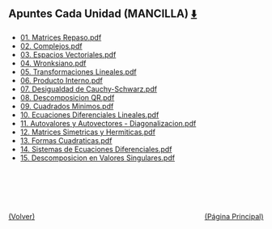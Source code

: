 
<html>
<body>
<h2>Apuntes Cada Unidad (MANCILLA) <a href="https://downgit.github.io/#/home?url=https://github.com/Apuntes-FIUBA/Apuntes-Electronica/tree/main/81 - Matemática/8102 - Algebra II/Apuntes Cada Unidad (MANCILLA)" style="font-size:20px">  ⬇️ </a></h2>
<ul>
    <li><a href="01. Matrices Repaso.pdf">01. Matrices Repaso.pdf</a></li>
    <li><a href="02. Complejos.pdf">02. Complejos.pdf</a></li>
    <li><a href="03. Espacios Vectoriales.pdf">03. Espacios Vectoriales.pdf</a></li>
    <li><a href="04. Wronksiano.pdf">04. Wronksiano.pdf</a></li>
    <li><a href="05. Transformaciones Lineales.pdf">05. Transformaciones Lineales.pdf</a></li>
    <li><a href="06. Producto Interno.pdf">06. Producto Interno.pdf</a></li>
    <li><a href="07. Desigualdad de Cauchy-Schwarz.pdf">07. Desigualdad de Cauchy-Schwarz.pdf</a></li>
    <li><a href="08. Descomposicion QR.pdf">08. Descomposicion QR.pdf</a></li>
    <li><a href="09. Cuadrados Minimos.pdf">09. Cuadrados Minimos.pdf</a></li>
    <li><a href="10. Ecuaciones Diferenciales Lineales.pdf">10. Ecuaciones Diferenciales Lineales.pdf</a></li>
    <li><a href="11. Autovalores y Autovectores - Diagonalizacion.pdf">11. Autovalores y Autovectores - Diagonalizacion.pdf</a></li>
    <li><a href="12. Matrices Simetricas y Hermiticas.pdf">12. Matrices Simetricas y Hermiticas.pdf</a></li>
    <li><a href="13. Formas Cuadraticas.pdf">13. Formas Cuadraticas.pdf</a></li>
    <li><a href="14. Sistemas de Ecuaciones Diferenciales.pdf">14. Sistemas de Ecuaciones Diferenciales.pdf</a></li>
    <li><a href="15. Descomposicion en Valores Singulares.pdf">15. Descomposicion en Valores Singulares.pdf</a></li>
</ul>
</body>
</html>





<br><br><br><br><br><a href="../" style="float: left">(Volver)</a> <a href="https://apuntes-fiuba.github.io/Apuntes-Electronica" style="float: right">(Página Principal)</a>
